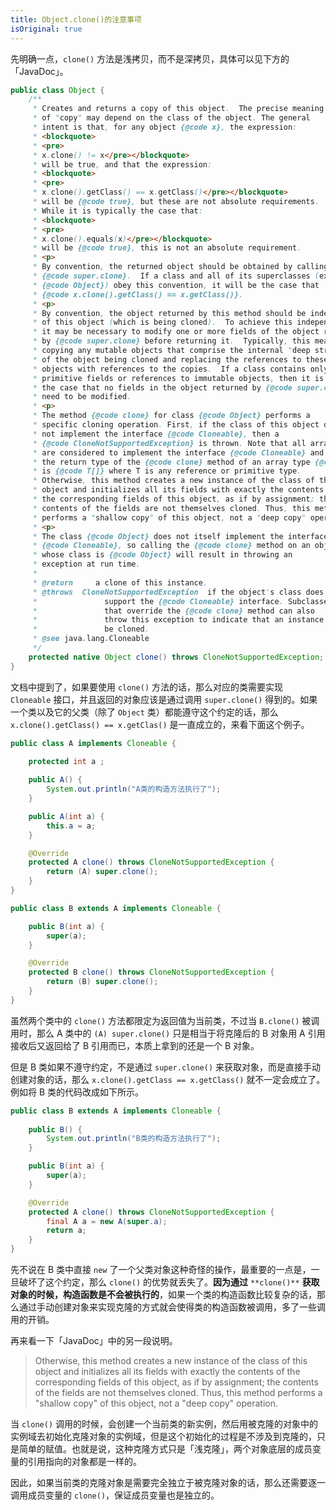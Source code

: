 ```yaml
---
title: Object.clone()的注意事项
isOriginal: true
---
```

先明确一点，`clone()` 方法是浅拷贝，而不是深拷贝，具体可以见下方的「JavaDoc」。

```java
public class Object {
    /**
     * Creates and returns a copy of this object.  The precise meaning
     * of "copy" may depend on the class of the object. The general
     * intent is that, for any object {@code x}, the expression:
     * <blockquote>
     * <pre>
     * x.clone() != x</pre></blockquote>
     * will be true, and that the expression:
     * <blockquote>
     * <pre>
     * x.clone().getClass() == x.getClass()</pre></blockquote>
     * will be {@code true}, but these are not absolute requirements.
     * While it is typically the case that:
     * <blockquote>
     * <pre>
     * x.clone().equals(x)</pre></blockquote>
     * will be {@code true}, this is not an absolute requirement.
     * <p>
     * By convention, the returned object should be obtained by calling
     * {@code super.clone}.  If a class and all of its superclasses (except
     * {@code Object}) obey this convention, it will be the case that
     * {@code x.clone().getClass() == x.getClass()}.
     * <p>
     * By convention, the object returned by this method should be independent
     * of this object (which is being cloned).  To achieve this independence,
     * it may be necessary to modify one or more fields of the object returned
     * by {@code super.clone} before returning it.  Typically, this means
     * copying any mutable objects that comprise the internal "deep structure"
     * of the object being cloned and replacing the references to these
     * objects with references to the copies.  If a class contains only
     * primitive fields or references to immutable objects, then it is usually
     * the case that no fields in the object returned by {@code super.clone}
     * need to be modified.
     * <p>
     * The method {@code clone} for class {@code Object} performs a
     * specific cloning operation. First, if the class of this object does
     * not implement the interface {@code Cloneable}, then a
     * {@code CloneNotSupportedException} is thrown. Note that all arrays
     * are considered to implement the interface {@code Cloneable} and that
     * the return type of the {@code clone} method of an array type {@code T[]}
     * is {@code T[]} where T is any reference or primitive type.
     * Otherwise, this method creates a new instance of the class of this
     * object and initializes all its fields with exactly the contents of
     * the corresponding fields of this object, as if by assignment; the
     * contents of the fields are not themselves cloned. Thus, this method
     * performs a "shallow copy" of this object, not a "deep copy" operation.
     * <p>
     * The class {@code Object} does not itself implement the interface
     * {@code Cloneable}, so calling the {@code clone} method on an object
     * whose class is {@code Object} will result in throwing an
     * exception at run time.
     *
     * @return     a clone of this instance.
     * @throws  CloneNotSupportedException  if the object's class does not
     *               support the {@code Cloneable} interface. Subclasses
     *               that override the {@code clone} method can also
     *               throw this exception to indicate that an instance cannot
     *               be cloned.
     * @see java.lang.Cloneable
     */
    protected native Object clone() throws CloneNotSupportedException;
}
```

文档中提到了，如果要使用 `clone()` 方法的话，那么对应的类需要实现 `Cloneable` 接口，并且返回的对象应该是通过调用 `super.clone()` 得到的。如果一个类以及它的父类（除了 `Object` 类）都能遵守这个约定的话，那么 `x.clone().getClass() == x.getClas()` 是一直成立的，来看下面这个例子。

```java
public class A implements Cloneable {

    protected int a ;
    
    public A() {
        System.out.println("A类的构造方法执行了");
    }

    public A(int a) {
        this.a = a;
    }

    @Override
    protected A clone() throws CloneNotSupportedException {
        return (A) super.clone();
    }
}

public class B extends A implements Cloneable {

    public B(int a) {
        super(a);
    }

    @Override
    protected B clone() throws CloneNotSupportedException {
        return (B) super.clone();
    }
}
```

虽然两个类中的 `clone()` 方法都限定为返回值为当前类，不过当 `B.clone()` 被调用时，那么 A 类中的 `(A) super.clone()` 只是相当于将克隆后的 B 对象用 A 引用接收后又返回给了 B 引用而已，本质上拿到的还是一个 B 对象。

但是 B 类如果不遵守约定，不是通过 `super.clone()` 来获取对象，而是直接手动创建对象的话，那么 `x.clone().getClass == x.getClass()` 就不一定会成立了。例如将 B 类的代码改成如下所示。

```java
public class B extends A implements Cloneable {
    
    public B() {
        System.out.println("B类的构造方法执行了");
    }

    public B(int a) {
        super(a);
    }

    @Override
    protected A clone() throws CloneNotSupportedException {
        final A a = new A(super.a);
        return a;
    }
}
```

先不说在 B 类中直接 `new` 了一个父类对象这种奇怪的操作，最重要的一点是，一旦破坏了这个约定，那么 `clone()` 的优势就丢失了。**因为通过** `**clone()**` **获取对象的时候，构造函数是不会被执行的**，如果一个类的构造函数比较复杂的话，那么通过手动创建对象来实现克隆的方式就会使得类的构造函数被调用，多了一些调用的开销。

再来看一下「JavaDoc」中的另一段说明。

>Otherwise, this method creates a new instance of the class of this object and initializes all its fields with exactly the contents of the corresponding fields of this object, as if by assignment; the contents of the fields are not themselves cloned. Thus, this method performs a "shallow copy" of this object, not a "deep copy" operation.

当 `clone()` 调用的时候，会创建一个当前类的新实例，然后用被克隆的对象中的实例域去初始化克隆对象的实例域，但是这个初始化的过程是不涉及到克隆的，只是简单的赋值。也就是说，这种克隆方式只是「浅克隆」，两个对象底层的成员变量的引用指向的对象都是一样的。

因此，如果当前类的克隆对象是需要完全独立于被克隆对象的话，那么还需要逐一调用成员变量的 `clone()`，保证成员变量也是独立的。